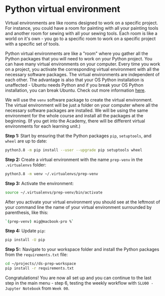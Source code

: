 # Python virtual environment

Virtual environments are like rooms designed to work on a specific project. For instance, you could have a room for painting with all your painting tools and another room for sewing with all your sewing tools. Each room is like a world on it's own - you go to a specific room to work on a specific project with a specific set of tools.

Python virtual environments are like a "room" where you gather all the Python packages that you will need to work on your Python project. You can have many virtual environments on your computer. Every time you work on a project, you activate the corresponding virtual environment with all the necessary software packages. The virtual environments are independent of each other. The advantage is also that your OS Python installation is unaffected - Ubuntu needs Python and if you break your OS Python installation, you can break Ubuntu. Check out more information [here](https://realpython.com/python-virtual-environments-a-primer/#what-is-a-virtual-environment).

We will use the `venv` software package to create the virtual environment. The virtual environment will be just a folder on your computer where all the necessary software packages are installed. We will be using the same environment for the whole course and install all the packages at the beginning. (If you get into the Academy, there will be different virtual environments for each learning unit.)

**Step 1:** Start by ensuring that the Python packages `pip`, `setuptools`, and `wheel` are up to date:

```bash
python3.8 -m pip install --user --upgrade pip setuptools wheel
```

**Step 2:** Create a virtual environment with the name `prep-venv` in the `.virtualenvs` folder:

```bash
python3.8 -m venv ~/.virtualenvs/prep-venv
```

**Step 3:** Activate the environment:

```bash
source ~/.virtualenvs/prep-venv/bin/activate
```

After you activate your virtual environment you should see at the leftmost of your command line the name of your virtual environment surrounded by parenthesis, like this:

```bash
`(prep-venv) mig@macbook-pro %`
```

**Step 4:** Update `pip`:

```bash
pip install -U pip
```

**Step 5:**: Navigate to your workspace folder and install the Python packages from the `requirements.txt` file:

```bash
cd ~/projects//ds-prep-workspace
pip install -r requirements.txt
```
Congratulations! You are now all set up and you can continue to the last step in the main menu - step 6, testing the weekly workflow with `SLU00 - Jupyter Notebook` from `Week 00`.
